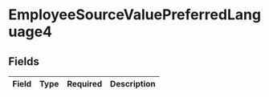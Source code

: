 # EmployeeSourceValuePreferredLanguage4


## Fields

| Field       | Type        | Required    | Description |
| ----------- | ----------- | ----------- | ----------- |